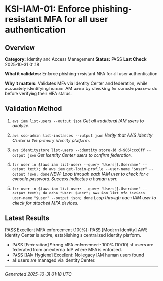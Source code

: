 # KSI-IAM-01: Enforce phishing-resistant MFA for all user authentication

## Overview

**Category:** Identity and Access Management
**Status:** PASS
**Last Check:** 2025-10-31 01:18

**What it validates:** Enforce phishing-resistant MFA for all user authentication

**Why it matters:** Validates MFA via Identity Center and federation, while accurately identifying human IAM users by checking for console passwords before verifying their MFA status.

## Validation Method

1. `aws iam list-users --output json`
   *Get all traditional IAM users to analyze.*

2. `aws sso-admin list-instances --output json`
   *Verify that AWS Identity Center is the primary identity platform.*

3. `aws identitystore list-users --identity-store-id d-9067ccc0ff --output json`
   *Get Identity Center users to confirm federation.*

4. `for user in $(aws iam list-users --query 'Users[].UserName' --output text); do aws iam get-login-profile --user-name "$user" --output json; done`
   *NEW: Loop through each IAM user to check for a console password. Success indicates a human user.*

5. `for user in $(aws iam list-users --query 'Users[].UserName' --output text); do echo "User: $user"; aws iam list-mfa-devices --user-name "$user" --output json; done`
   *Loop through each IAM user to check for attached MFA devices.*

## Latest Results

PASS Excellent MFA enforcement (100%): PASS [Modern Identity] AWS Identity Center is active, establishing a centralized identity platform.
- PASS [Federation] Strong MFA enforcement: 100% (10/10) of users are federated from an external IdP where MFA is enforced.
- PASS [IAM Hygiene] Excellent: No legacy IAM human users found
- all users are managed via Identity Center.

---
*Generated 2025-10-31 01:18 UTC*